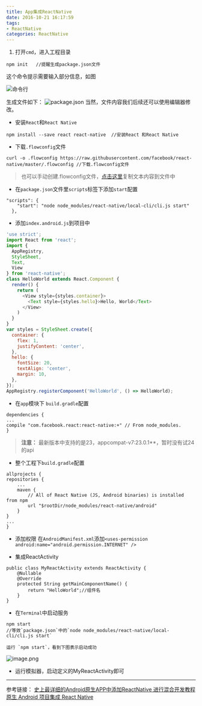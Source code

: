 ```yaml
---
title: App集成ReactNative
date: 2016-10-21 16:17:59
tags:
- ReactNative
categories: ReactNative
---
```

1. 打开`cmd`，进入工程目录

  ```
  npm init   //提醒生成package.json文件
  ```
 这个命令提示需要输入部分信息，如图

  ![命令行](93730-d52e7236ee1fef23.webp)

<!-- more -->
 生成文件如下：
  ![package.json](93730-a015cb13a8bd359f.webp)
   当然，文件内容我们后续还可以使用编辑器修改。

* 安装`React`和`React Native`
```
npm install --save react react-native  //安装React 和React Native
```
* 下载`.flowconfig`文件
```
curl -o .flowconfig https://raw.githubusercontent.com/facebook/react-native/master/.flowconfig //下载.flowconfig文件
```
> 也可以手动创建.flowconfig文件，[点击这里]([https://raw.githubusercontent.com/facebook/react-native/master/.flowconfig](https://raw.githubusercontent.com/facebook/react-native/master/.flowconfig%E7%BD%91%E5%9D%80%E5%A4%8D%E5%88%B6%E5%86%85%E5%AE%B9%E5%88%9B%E5%BB%BA%E6%96%87%E4%BB%B6))复制文本内容到文件中
* 在`package.json`文件里`scripts`标签下添加`start`配置
```
"scripts": {
    "start": "node node_modules/react-native/local-cli/cli.js start"
  },
```
* 添加`index.android.js`到项目中
``` javascript
'use strict';
import React from 'react';
import {
  AppRegistry,
  StyleSheet,
  Text,
  View
} from 'react-native';
class HelloWorld extends React.Component {
  render() {
    return (
      <View style={styles.container}>
        <Text style={styles.hello}>Hello, World</Text>
      </View>
    )
  }
}
var styles = StyleSheet.create({
  container: {
    flex: 1,
    justifyContent: 'center',
  },
  hello: {
    fontSize: 20,
    textAlign: 'center',
    margin: 10,
  },
});
AppRegistry.registerComponent('HelloWorld', () => HelloWorld);
```
* 在`app`模块下 `build.gradle`配置
```
dependencies {
...
compile "com.facebook.react:react-native:+" // From node_modules.
}
```
 
  >  **注意：** 最新版本中支持的是23，appcompat-v7:23.0.1**，暂时没有试24的api

* 整个工程下`build.gradle`配置
```
allprojects {
repositories {
    ...
    maven {
        // All of React Native (JS, Android binaries) is installed from npm
        url "$rootDir/node_modules/react-native/android"
    }
}
...
}
```
* 添加权限
在`AndroidManifest.xml`添加`<uses-permission android:name="android.permission.INTERNET" />`

* 集成ReactActivity
```
public class MyReactActivity extends ReactActivity {
    @Nullable
    @Override
    protected String getMainComponentName() {
        return "HelloWorld";//组件名
    }
}
```
* 在`Terminal`中启动服务
```
npm start 
//等效`package.json`中的`node node_modules/react-native/local-cli/cli.js start`
```
    运行 `npm start`，看到下图表示启动成功
  ![image.png](93730-86580a6c063b3c4e.png?imageMogr2/auto-orient/strip%7CimageView2/2/w/1000/format/webp)
* 运行模拟器，启动定义的MyReactActivity即可


---

参考链接：
[史上最详细的Android原生APP中添加ReactNative 进行混合开发教程](http://www.jianshu.com/p/22aa14664cf9?open_source=weibo_search)
[原生 Android 项目集成 React Native](http://www.jianshu.com/p/fc29c86fc2b8)